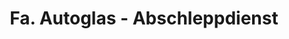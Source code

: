 ---
title: "Fa. Autoglas - Abschleppdienst"
url: /gera/fa-autoglas-abschleppdienst/
shop: Autowerkstatt
---